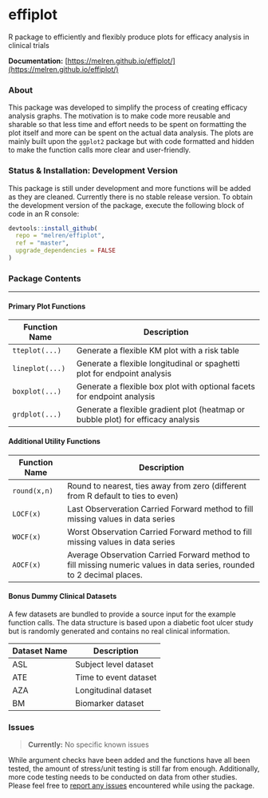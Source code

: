 # effiplot
R package to efficiently and flexibly produce plots for efficacy analysis in clinical trials

**Documentation:** [https://melren.github.io/effiplot/](https://melren.github.io/effiplot/)

### About

This package was developed to simplify the process of creating efficacy analysis graphs. The motivation is to make code more reusable and sharable so that less time and effort needs to be spent on formatting the plot itself and more can be spent on the actual data analysis. The plots are mainly built upon the `ggplot2` package but with code formatted and hidden to make the function calls more clear and user-friendly.

### Status & Installation: Development Version

This package is still under development and more functions will be added as they are cleaned.
Currently there is no stable release version. To obtain the development version of the package, execute the following block of code in an R console:
```r
devtools::install_github(
  repo = "melren/effiplot",
  ref = "master",
  upgrade_dependencies = FALSE
)
```
### Package Contents

---

#### Primary Plot Functions

Function Name | Description
-------------- | ---------------------------------------------------------------
`tteplot(...)` | Generate a flexible KM plot with a risk table
`lineplot(...)`| Generate a flexible longitudinal or spaghetti plot for endpoint analysis
`boxplot(...)` | Generate a flexible box plot with optional facets for endpoint analysis
`grdplot(...)` | Generate a flexible gradient plot (heatmap or bubble plot) for efficacy analysis

#### Additional Utility Functions

Function Name | Description
-------------- | ---------------------------------------------------------------
`round(x,n)` | Round to nearest, ties away from zero (different from R default to ties to even) 
`LOCF(x)` | Last Observeration Carried Forward method to fill missing values in data series 
`WOCF(x)` | Worst Observation Carried Forward method to fill missing values in data series
`AOCF(x)` | Average Observation Carried Forward method to fill missing numeric values in data series, rounded to 2 decimal places.

#### Bonus Dummy Clinical Datasets
A few datasets are bundled to provide a source input for the example function calls. The data structure is based upon a diabetic foot ulcer study but is randomly generated and contains no real clinical information.

Dataset Name | Description
-------------- | ---------------------------------------------------------------
ASL | Subject level dataset
ATE | Time to event dataset
AZA | Longitudinal dataset
BM | Biomarker dataset

### Issues
> **Currently:** No specific known issues

While argument checks have been added and the functions have all been tested, the amount of stress/unit testing is still far from enough. Additionally, more code testing needs to be conducted on data from other studies. Please feel free to [report any issues](https://github.com/melren/effiplot/issues) encountered while using the package.
